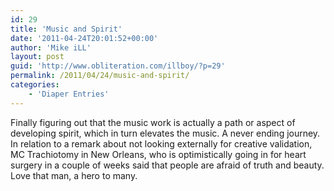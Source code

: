 ```yaml
---
id: 29
title: 'Music and Spirit'
date: '2011-04-24T20:01:52+00:00'
author: 'Mike iLL'
layout: post
guid: 'http://www.obliteration.com/illboy/?p=29'
permalink: /2011/04/24/music-and-spirit/
categories:
    - 'Diaper Entries'
---
```


Finally figuring out that the music work is actually a path or aspect of developing spirit, which in turn elevates the music. A never ending journey. In relation to a remark about not looking externally for creative validation, MC Trachiotomy in New Orleans, who is optimistically going in for heart surgery in a couple of weeks said that people are afraid of truth and beauty. Love that man, a hero to many.